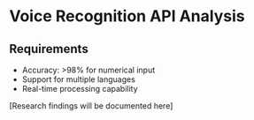 # Voice Recognition API Analysis

## Requirements
- Accuracy: >98% for numerical input
- Support for multiple languages
- Real-time processing capability

[Research findings will be documented here]
